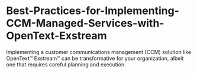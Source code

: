 # Best-Practices-for-Implementing-CCM-Managed-Services-with-OpenText-Exstream
Implementing a customer communications management (CCM) solution like OpenText™ Exstream™ can be transformative for your organization, albeit one that requires careful planning and execution.
